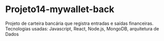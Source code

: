 # Projeto14-mywallet-back

Projeto de carteira bancária que registra entradas e saídas financeiras.
Tecnologias usadas: Javascript, React, Node.js, MongoDB, arquitetura de Dados
